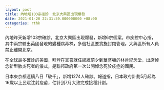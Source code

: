```yaml
---
layout: post
title: 內地增103宗確診　北京大興區出現爆發
date: 2021-01-20 22:31:59.000000000 +08:00
categories: rthk
---
```


內地昨天新增103宗確診，北京大興區出現爆發，新增6宗個案。市疾控中心指，其中兩宗驗出英國發現的變種病毒株，多個社區要實施封閉管理，大興區所有人員禁止離開北京。

在全球最多確診的美國，拜登在宣誓就任總統前夕到華盛頓的林肯紀念堂，出席悼念新型肺炎死者的儀式，是聯邦政府第一次公開悼念死於疫症的國民。

日本東京都連續八日「破千」，新增1274人確診。報道指，日本政府計劃5月起為16歲以上民眾注射疫苗，估計到7月大致完成接種計劃。
